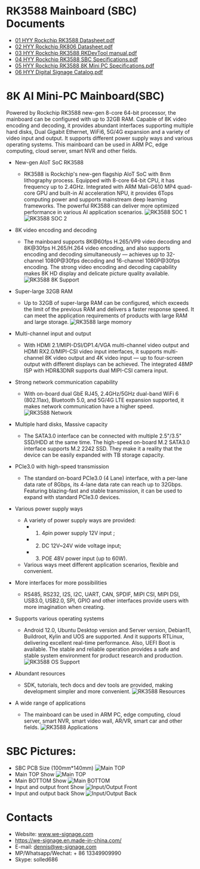 # RK3588 Mainboard (SBC) Documents

- [01 HYY Rockchip RK3588 Datasheet.pdf](./RK3588_Documents/01_HYY_Rockchip_RK3588_Datasheet.pdf?raw=true)
- [02 HYY Rockchip RK806 Datasheet.pdf](./RK3588_Documents/02_HYY_Rockchip_RK806_Datasheet.pdf?raw=true)
- [03 HYY Rockchip RK3588 RKDevTool manual.pdf](./RK3588_Documents/03_HYY_RKDevTool_manual.pdf?raw=true)
- [04 HYY Rockchip RK3588 SBC Specifications.pdf](./RK3588_Documents/04_HYY_RK3588_SBC_Specifications.pdf?raw=true)
- [05 HYY Rockchip RK3588 8K Mini PC Specifications.pdf](./RK3588_Documents/05_HYY_RK3588_8K_Mini_PC_specs.pdf?raw=true)
- [06 HYY Digital Signage Catalog.pdf](./RK3588_Documents/06_HYY_Digital_Signage_Catalog.pdf?raw=true)
# 8K AI Mini-PC Mainboard(SBC)

Powered by Rockchip RK3588 new-gen 8-core 64-bit processor, the
mainboard can be configured with up to 32GB RAM. Capable of 8K
video encoding and decoding, it provides abundant interfaces
supporting multiple hard disks, Dual Gigabit Ethernet, WiFi6, 5G/4G
expansion and a variety of video input and output. It supports
different power supply ways and various operating systems. This
mainboard can be used in ARM PC, edge computing, cloud server,
smart NVR and other fields.

- New-gen AIoT SoC RK3588
    - RK3588 is Rockchip's new-gen flagship AIoT SoC with 8nm lithography process. Equipped with 8-core 64-bit CPU, it has frequency up
to 2.4GHz. Integrated with ARM Mali-G610 MP4 quad-core GPU and built-in AI acceleration NPU, it provides 6Tops computing power
and supports mainstream deep learning frameworks. The powerful RK3588 can deliver more optimized performance in various AI
application scenarios.
![RK3588 SOC 1](imgs/RK3588_SOC_1.jpg?raw=true)
![RK3588 SOC 2](imgs/RK3588_SOC_2.jpg?raw=true)

- 8K video encoding and decoding
    - The mainboard supports 8K@60fps H.265/VP9 video decoding and 8K@30fps H.265/H.264 video encoding, and also supports
encoding and decoding simultaneously — achieves up to 32-channel 1080P@30fps decoding and 16-channel 1080P@30fps
encoding. The strong video encoding and decoding capability makes 8K HD display and delicate picture quality available.
![RK3588 8K Support](imgs/8K_Support.jpg?raw=true)

- Super-large 32GB RAM
    - Up to 32GB of super-large RAM can be configured, which exceeds the limit of the previous RAM and delivers a faster response speed.
It can meet the application requirements of products with large RAM and large storage.
![RK3588 large momory](imgs/RK3588_large_memory.jpg?raw=true)

- Multi-channel input and output
    - With HDMI 2.1/MIPI-DSI/DP1.4/VGA multi-channel video output and HDMI RX2.0/MIPI-CSI video input interfaces, it supports
multi-channel 8K video output and 4K video input — up to four-screen output with different displays can be achieved. The
integrated 48MP ISP with HDR&3DNR supports dual MIPI-CSI camera input.

- Strong network communication capability
    - With on-board dual GbE RJ45, 2.4GHz/5GHz dual-band WiFi 6 (802.11ax), Bluetooth 5.0, and 5G/4G LTE expansion supported,
it makes network communication have a higher speed.
![RK3588 Network](imgs/RK3588_network.jpg?raw=true)

- Multiple hard disks, Massive capacity
    - The SATA3.0 interface can be connected with multiple 2.5"/3.5" SSD/HDD at the same time. The high-speed
on-board M.2 SATA3.0 interface supports M.2 2242 SSD. They make it a reality that the device can be easily
expanded with TB storage capacity.

- PCIe3.0 with high-speed transmission
    - The standard on-board PCIe3.0 (4 Lane) interface, with a per-lane data rate of 8Gbps, its 4-lane data rate can reach up
to 32Gbps. Featuring blazing-fast and stable transmission, it can be used to expand with standard PCIe3.0 devices.

- Various power supply ways
    - A variety of power supply ways are provided: 
        - 1) 4pin power supply 12V input ;
        - 2) DC 12V~24V wide voltage input; 
        - 3) POE 48V power input (up to 60W). 
    - Various ways meet different application scenarios,
flexible and convenient.

- More interfaces for more possibilities
    - RS485, RS232, I2S, I2C, UART, CAN, SPDIF, MIPI CSI, MIPI DSI, USB3.0, USB2.0, SPI, GPIO and other interfaces provide users with
more imagination when creating.

- Supports various operating systems
    - Android 12.0, Ubuntu Desktop version and Server version, Debian11, Buildroot, Kylin and UOS are supported. And it supports
RTLinux, delivering excellent real-time performance. Also, UEFI Boot is available. The stable and reliable operation provides a
safe and stable system environment for product research and production.
![RK3588 OS Support](imgs/RK3588_OS_Support.jpg?raw=true)

- Abundant resources
    - SDK, tutorials, tech docs and dev tools are provided, making development simpler and more convenient.
    ![RK3588 Resources](imgs/RK3588_Resources.jpg?raw=true)

- A wide range of applications
    - The mainboard can be used in ARM PC, edge computing, cloud server, smart NVR, smart video wall, AR/VR, smart car and other fields.
    ![RK3588 Applications](imgs/RK3588_Applications.jpg?raw=true)

# SBC Pictures:
- SBC PCB Size (100mm*140mm)
![Main TOP](imgs/RK3588_size.png?raw=true)
- Main TOP Show
![Main TOP](imgs/main_top.jpeg?raw=true)
- Main BOTTOM Show
![Main BOTTOM](imgs/main_bottom.jpeg?raw=true)
- Input and output front Show
![Input/Output Front](imgs/input_output_front.jpeg?raw=true)
- Input and output back Show
![Input/Output Back](imgs/input_output_back.jpeg?raw=true)

# Contacts
- Website: www.we-signage.com
- https://we-signage.en.made-in-china.com/
- E-mail: dennis@we-signage.com
- MP/Whatsapp/Wechat: + 86 13349909990
- Skype: solled686
